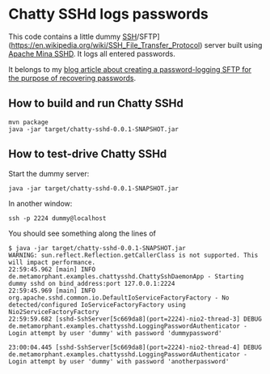 # Chatty SSHd logs passwords

This code contains a little dummy [SSH](https://en.wikipedia.org/wiki/Secure_Shell_Protocol)/SFTP](https://en.wikipedia.org/wiki/SSH_File_Transfer_Protocol) server built using [Apache Mina SSHD](https://mina.apache.org/sshd-project/). It logs all entered passwords.

It belongs to my [blog article about creating a password-logging SFTP for the purpose of recovering passwords](https://metamorphant.de/blog/posts/2021-04-13-ssh-server-apache-mina-recover-sftp-passwords-automic-uc4/).

## How to build and run Chatty SSHd

```console
mvn package
java -jar target/chatty-sshd-0.0.1-SNAPSHOT.jar
```

## How to test-drive Chatty SSHd

Start the dummy server:

```console
java -jar target/chatty-sshd-0.0.1-SNAPSHOT.jar
```

In another window:

```console
ssh -p 2224 dummy@localhost
```

You should see something along the lines of

```console
$ java -jar target/chatty-sshd-0.0.1-SNAPSHOT.jar 
WARNING: sun.reflect.Reflection.getCallerClass is not supported. This will impact performance.
22:59:45.962 [main] INFO  de.metamorphant.examples.chattysshd.ChattySshDaemonApp - Starting dummy sshd on bind_address:port 127.0.0.1:2224
22:59:45.969 [main] INFO  org.apache.sshd.common.io.DefaultIoServiceFactoryFactory - No detected/configured IoServiceFactoryFactory using Nio2ServiceFactoryFactory
22:59:59.682 [sshd-SshServer[5c669da8](port=2224)-nio2-thread-3] DEBUG de.metamorphant.examples.chattysshd.LoggingPasswordAuthenticator - Login attempt by user 'dummy' with password 'dummypassword'

23:00:04.445 [sshd-SshServer[5c669da8](port=2224)-nio2-thread-4] DEBUG de.metamorphant.examples.chattysshd.LoggingPasswordAuthenticator - Login attempt by user 'dummy' with password 'anotherpassword'

```
